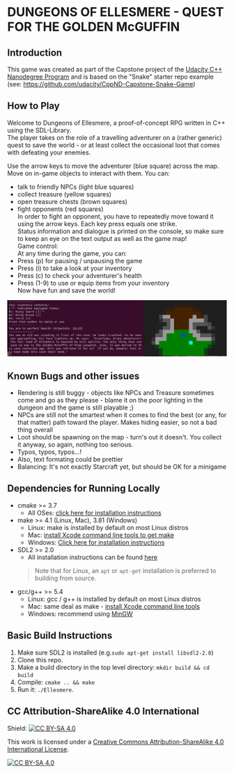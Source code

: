 # DUNGEONS OF ELLESMERE - QUEST FOR THE GOLDEN McGUFFIN

## Introduction

This game was created as part of the Capstone project of the [Udacity C++ Nanodegree Program](https://www.udacity.com/course/c-plus-plus-nanodegree--nd213) and is based on the "Snake" starter repo example (see: https://github.com/udacity/CppND-Capstone-Snake-Game)


## How to Play
Welcome to Dungeons of Ellesmere, a proof-of-concept RPG written in C++ using the SDL-Library.  
The player takes on the role of a travelling adventurer on a (rather generic) quest to save the world - or at least collect the occasional loot that comes with defeating your enemies.    

Use the arrow keys to move the adventurer (blue square) across the map.  
Move on in-game objects to interact with them. You can:  
* talk to friendly NPCs (light blue squares)  
* collect treasure (yellow squares)  
* open treasure chests (brown squares)  
* fight opponents (red squares)  
In order to fight an opponent, you have to repeatedly move toward it using the arrow keys. Each key press equals one strike.    
Status information and dialogue is printed on the console, so make sure to keep an eye on the text output as well as the game map!    
Game control:  
At any time during the game, you can:  
* Press (p) for pausing / unpausing the game  
* Press (i) to take a look at your inventory  
* Press (c) to check your adventurer's health  
* Press (1-9) to use or equip items from your inventory    
Now have fun and save the world!

<img src="src/ellesmere.JPG"/>

## Known Bugs and other issues

* Rendering is still buggy - objects like NPCs and Treasure sometimes come and go as they please - blame it on the poor lighting in the dungeon and the game is still playable ;)  
* NPCs are still not the smartest when it comes to find the best (or any, for that matter) path toward the player. Makes hiding easier, so not a bad thing overall  
* Loot should be spawning on the map - turn's out it doesn't. You collect it anyway, so again, nothing too serious.  
* Typos, typos, typos...!  
* Also, text formating could be prettier  
* Balancing: It's not exactly Starcraft yet, but should be OK for a minigame  

## Dependencies for Running Locally
* cmake >= 3.7
  * All OSes: [click here for installation instructions](https://cmake.org/install/)
* make >= 4.1 (Linux, Mac), 3.81 (Windows)
  * Linux: make is installed by default on most Linux distros
  * Mac: [install Xcode command line tools to get make](https://developer.apple.com/xcode/features/)
  * Windows: [Click here for installation instructions](http://gnuwin32.sourceforge.net/packages/make.htm)
* SDL2 >= 2.0
  * All installation instructions can be found [here](https://wiki.libsdl.org/Installation)
  >Note that for Linux, an `apt` or `apt-get` installation is preferred to building from source. 
* gcc/g++ >= 5.4
  * Linux: gcc / g++ is installed by default on most Linux distros
  * Mac: same deal as make - [install Xcode command line tools](https://developer.apple.com/xcode/features/)
  * Windows: recommend using [MinGW](http://www.mingw.org/)

## Basic Build Instructions  

1. Make sure SDL2 is installed (e.g.`sudo apt-get install libsdl2-2.0`)
2. Clone this repo.  
3. Make a build directory in the top level directory: `mkdir build && cd build`  
4. Compile: `cmake .. && make`  
5. Run it: `./Ellesmere`.  


## CC Attribution-ShareAlike 4.0 International


Shield: [![CC BY-SA 4.0][cc-by-sa-shield]][cc-by-sa]

This work is licensed under a
[Creative Commons Attribution-ShareAlike 4.0 International License][cc-by-sa].

[![CC BY-SA 4.0][cc-by-sa-image]][cc-by-sa]

[cc-by-sa]: http://creativecommons.org/licenses/by-sa/4.0/
[cc-by-sa-image]: https://licensebuttons.net/l/by-sa/4.0/88x31.png
[cc-by-sa-shield]: https://img.shields.io/badge/License-CC%20BY--SA%204.0-lightgrey.svg
